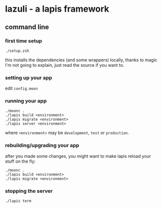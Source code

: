 # lazuli - a lapis framework
## command line
### first time setup

    ./setup.zsh

this installs the dependencies (and some wrappers) locally, thanks to magic I'm not going to explain, just read the source if you want to.

### setting up your app

edit `config.moon`

### running your app

    ./moonc .
    ./lapis build <environment>
    ./lapis migrate <environment>
    ./lapis server <environment>

where `<environment>` may be `development`, `test` or `production`.

### rebuilding/upgrading your app

after you made some changes, you might want to make lapis reload your stuff on the fly:

    ./moonc .
    ./lapis build <environment>
    ./lapis migrate <environment>

### stopping the server

    ./lapis term

